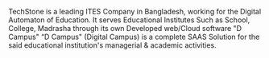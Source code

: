 TechStone is a leading ITES Company in Bangladesh, working for the Digital Automaton of Education. It serves Educational Institutes Such as School, College, Madrasha through its own Developed web/Cloud software "D Campus"
“D Campus" (Digital Campus) is a complete SAAS Solution for the said educational institution's managerial & academic activities.
